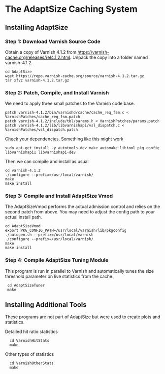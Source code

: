 # The AdaptSize Caching System


## Installing AdaptSize

### Step 1: Download Varnish Source Code

Obtain a copy of Varnish 4.1.2 from https://varnish-cache.org/releases/rel4.1.2.html.
Unpack the copy into a folder named varnish-4.1.2.

    cd AdaptSize
    wget https://repo.varnish-cache.org/source/varnish-4.1.2.tar.gz
    tar xfvz varnish-4.1.2.tar.gz


### Step 2: Patch, Compile, and Install Varnish

We need to apply three small patches to the Varnish code base.

    patch varnish-4.1.2/bin/varnishd/cache/cache_req_fsm.c < VarnishPatches/cache_req_fsm.patch
    patch varnish-4.1.2/include/tbl/params.h < VarnishPatches/params.patch
    patch varnish-4.1.2/lib/libvarnishapi/vsl_dispatch.c < VarnishPatches/vsl_dispatch.patch

Check your dependencies. Something like this might work

    sudo apt-get install -y autotools-dev make automake libtool pkg-config libvarnishapi1 libvarnishapi-dev


Then we can compile and install as usual

    cd varnish-4.1.2
    ./configure --prefix=/usr/local/varnish/
    make
    make install
    

### Step 3: Compile and Install AdaptSize Vmod

The AdaptSizeVmod performs the actual admission control and relies on the second patch from above.
You may need to adjust the config path to your actual install path.

    cd AdaptSizeVmod
    export PKG_CONFIG_PATH=/usr/local/varnish/lib/pkgconfig
    ./autogen.sh --prefix=/usr/local/varnish
    ./configure --prefix=/usr/local/varnish/
    make
    make install


### Step 4: Compile AdaptSize Tuning Module

This program is run in parallel to Varnish and automatically tunes the size threshold parameter on live statistics from the cache.

     cd AdaptSizeTuner
     make

## Installing Additional Tools

These programs are not part of AdaptSize but were used to create plots and statistics.

Detailed hit ratio statistics

      cd VarnishHitStats
      make

Other types of statistics

      cd VarnishOtherStats
      make
